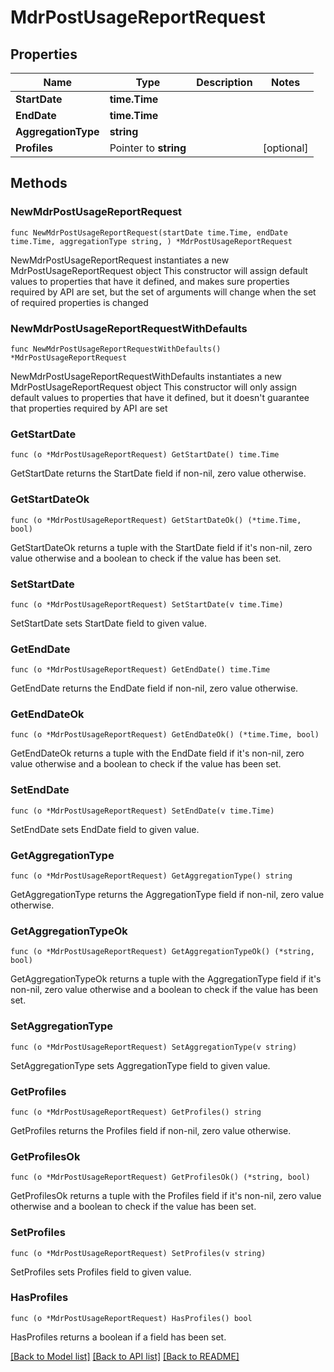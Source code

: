 # MdrPostUsageReportRequest

## Properties

Name | Type | Description | Notes
------------ | ------------- | ------------- | -------------
**StartDate** | **time.Time** |  | 
**EndDate** | **time.Time** |  | 
**AggregationType** | **string** |  | 
**Profiles** | Pointer to **string** |  | [optional] 

## Methods

### NewMdrPostUsageReportRequest

`func NewMdrPostUsageReportRequest(startDate time.Time, endDate time.Time, aggregationType string, ) *MdrPostUsageReportRequest`

NewMdrPostUsageReportRequest instantiates a new MdrPostUsageReportRequest object
This constructor will assign default values to properties that have it defined,
and makes sure properties required by API are set, but the set of arguments
will change when the set of required properties is changed

### NewMdrPostUsageReportRequestWithDefaults

`func NewMdrPostUsageReportRequestWithDefaults() *MdrPostUsageReportRequest`

NewMdrPostUsageReportRequestWithDefaults instantiates a new MdrPostUsageReportRequest object
This constructor will only assign default values to properties that have it defined,
but it doesn't guarantee that properties required by API are set

### GetStartDate

`func (o *MdrPostUsageReportRequest) GetStartDate() time.Time`

GetStartDate returns the StartDate field if non-nil, zero value otherwise.

### GetStartDateOk

`func (o *MdrPostUsageReportRequest) GetStartDateOk() (*time.Time, bool)`

GetStartDateOk returns a tuple with the StartDate field if it's non-nil, zero value otherwise
and a boolean to check if the value has been set.

### SetStartDate

`func (o *MdrPostUsageReportRequest) SetStartDate(v time.Time)`

SetStartDate sets StartDate field to given value.


### GetEndDate

`func (o *MdrPostUsageReportRequest) GetEndDate() time.Time`

GetEndDate returns the EndDate field if non-nil, zero value otherwise.

### GetEndDateOk

`func (o *MdrPostUsageReportRequest) GetEndDateOk() (*time.Time, bool)`

GetEndDateOk returns a tuple with the EndDate field if it's non-nil, zero value otherwise
and a boolean to check if the value has been set.

### SetEndDate

`func (o *MdrPostUsageReportRequest) SetEndDate(v time.Time)`

SetEndDate sets EndDate field to given value.


### GetAggregationType

`func (o *MdrPostUsageReportRequest) GetAggregationType() string`

GetAggregationType returns the AggregationType field if non-nil, zero value otherwise.

### GetAggregationTypeOk

`func (o *MdrPostUsageReportRequest) GetAggregationTypeOk() (*string, bool)`

GetAggregationTypeOk returns a tuple with the AggregationType field if it's non-nil, zero value otherwise
and a boolean to check if the value has been set.

### SetAggregationType

`func (o *MdrPostUsageReportRequest) SetAggregationType(v string)`

SetAggregationType sets AggregationType field to given value.


### GetProfiles

`func (o *MdrPostUsageReportRequest) GetProfiles() string`

GetProfiles returns the Profiles field if non-nil, zero value otherwise.

### GetProfilesOk

`func (o *MdrPostUsageReportRequest) GetProfilesOk() (*string, bool)`

GetProfilesOk returns a tuple with the Profiles field if it's non-nil, zero value otherwise
and a boolean to check if the value has been set.

### SetProfiles

`func (o *MdrPostUsageReportRequest) SetProfiles(v string)`

SetProfiles sets Profiles field to given value.

### HasProfiles

`func (o *MdrPostUsageReportRequest) HasProfiles() bool`

HasProfiles returns a boolean if a field has been set.


[[Back to Model list]](../README.md#documentation-for-models) [[Back to API list]](../README.md#documentation-for-api-endpoints) [[Back to README]](../README.md)


